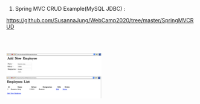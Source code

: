 1) Spring MVC CRUD Example(MySQL JDBC) :

<a href="https://github.com/SusannaJung/WebCamp2020/tree/master/SpringMVCRUD">https://github.com/SusannaJung/WebCamp2020/tree/master/SpringMVCRUD</a>

<br><br>

<img src="empform.png" width="50%">
<br>
<img src="viewemp.png" width="50%">